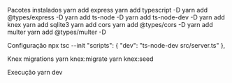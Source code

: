 Pacotes instalados
yarn add express
yarn add typescript -D
yarn add @types/express -D
yarn add ts-node -D
yarn add ts-node-dev -D
yarn add knex
yarn add sqlite3
yarn add cors
yarn add @types/cors -D
yarn add multer
yarn add @types/multer -D


Configuração
npx tsc --init
"scripts": {
  "dev": "ts-node-dev src/server.ts"
},

Knex migrations
yarn knex:migrate
yarn knex:seed

Execução
yarn dev
